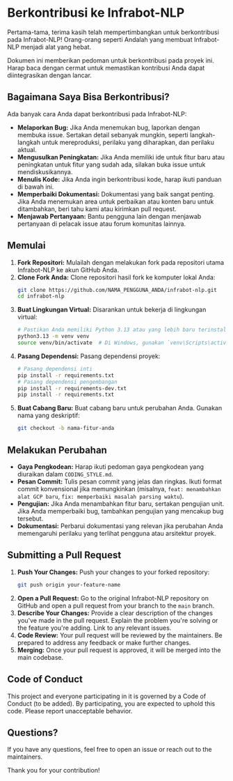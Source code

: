# Berkontribusi ke Infrabot-NLP

Pertama-tama, terima kasih telah mempertimbangkan untuk berkontribusi pada Infrabot-NLP! Orang-orang seperti Andalah yang membuat Infrabot-NLP menjadi alat yang hebat.

Dokumen ini memberikan pedoman untuk berkontribusi pada proyek ini. Harap baca dengan cermat untuk memastikan kontribusi Anda dapat diintegrasikan dengan lancar.

## Bagaimana Saya Bisa Berkontribusi?

Ada banyak cara Anda dapat berkontribusi pada Infrabot-NLP:

*   **Melaporkan Bug:** Jika Anda menemukan bug, laporkan dengan membuka issue. Sertakan detail sebanyak mungkin, seperti langkah-langkah untuk mereproduksi, perilaku yang diharapkan, dan perilaku aktual.
*   **Mengusulkan Peningkatan:** Jika Anda memiliki ide untuk fitur baru atau peningkatan untuk fitur yang sudah ada, silakan buka issue untuk mendiskusikannya.
*   **Menulis Kode:** Jika Anda ingin berkontribusi kode, harap ikuti panduan di bawah ini.
*   **Memperbaiki Dokumentasi:** Dokumentasi yang baik sangat penting. Jika Anda menemukan area untuk perbaikan atau konten baru untuk ditambahkan, beri tahu kami atau kirimkan pull request.
*   **Menjawab Pertanyaan:** Bantu pengguna lain dengan menjawab pertanyaan di pelacak issue atau forum komunitas lainnya.

## Memulai

1.  **Fork Repositori:** Mulailah dengan melakukan fork pada repositori utama Infrabot-NLP ke akun GitHub Anda.
2.  **Clone Fork Anda:** Clone repositori hasil fork ke komputer lokal Anda:
    ```bash
    git clone https://github.com/NAMA_PENGGUNA_ANDA/infrabot-nlp.git
    cd infrabot-nlp
    ```
3.  **Buat Lingkungan Virtual:** Disarankan untuk bekerja di lingkungan virtual:
    ```bash
    # Pastikan Anda memiliki Python 3.13 atau yang lebih baru terinstal
    python3.13 -m venv venv
    source venv/bin/activate  # Di Windows, gunakan `venv\Scripts\activate`
    ```
4.  **Pasang Dependensi:** Pasang dependensi proyek:
    ```bash
    # Pasang dependensi inti
    pip install -r requirements.txt
    # Pasang dependensi pengembangan
    pip install -r requirements-dev.txt
    pip install -r requirements.txt
    ```
5.  **Buat Cabang Baru:** Buat cabang baru untuk perubahan Anda. Gunakan nama yang deskriptif:
    ```bash
    git checkout -b nama-fitur-anda
    ```

## Melakukan Perubahan

*   **Gaya Pengkodean:** Harap ikuti pedoman gaya pengkodean yang diuraikan dalam `CODING_STYLE.md`.
*   **Pesan Commit:** Tulis pesan commit yang jelas dan ringkas. Ikuti format commit konvensional jika memungkinkan (misalnya, `feat: menambahkan alat GCP baru`, `fix: memperbaiki masalah parsing waktu`).
*   **Pengujian:** Jika Anda menambahkan fitur baru, sertakan pengujian unit. Jika Anda memperbaiki bug, tambahkan pengujian yang mencakup bug tersebut.
*   **Dokumentasi:** Perbarui dokumentasi yang relevan jika perubahan Anda memengaruhi perilaku yang terlihat pengguna atau arsitektur proyek.

## Submitting a Pull Request

1.  **Push Your Changes:** Push your changes to your forked repository:
    ```bash
    git push origin your-feature-name
    ```
2.  **Open a Pull Request:** Go to the original Infrabot-NLP repository on GitHub and open a pull request from your branch to the `main` branch.
3.  **Describe Your Changes:** Provide a clear description of the changes you've made in the pull request. Explain the problem you're solving or the feature you're adding. Link to any relevant issues.
4.  **Code Review:** Your pull request will be reviewed by the maintainers. Be prepared to address any feedback or make further changes.
5.  **Merging:** Once your pull request is approved, it will be merged into the main codebase.

## Code of Conduct

This project and everyone participating in it is governed by a Code of Conduct (to be added). By participating, you are expected to uphold this code. Please report unacceptable behavior.

## Questions?

If you have any questions, feel free to open an issue or reach out to the maintainers.

Thank you for your contribution!